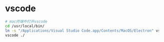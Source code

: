 # vscode

``` bash
# mac终端中打开vscode
cd /usr/local/bin/
ln -s "/Applications/Visual Studio Code.app/Contents/MacOS/Electron" vscode
vscode ./
```

